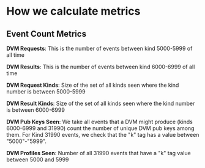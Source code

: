 # How we calculate metrics


## Event Count Metrics

**DVM Requests**: This is the number of events between kind 5000-5999 of all time

**DVM Results**: This is the number of events between kind 6000-6999 of all time

**DVM Request Kinds**: Size of the set of all kinds seen where the kind number is between 5000-5999

**DVM Result Kinds**: Size of the set of all kinds seen where the kind number is between 6000-6999

**DVM Pub Keys Seen**: We take all events that a DVM might produce (kinds 6000-6999 and 31990) count
the number of unique DVM pub keys among them. For Kind 31990 events, we check that the "k"
 tag has a value between "5000"-"5999".

**DVM Profiles Seen**: Number of all 31990 events that have a "k" tag value between 5000 and 5999







